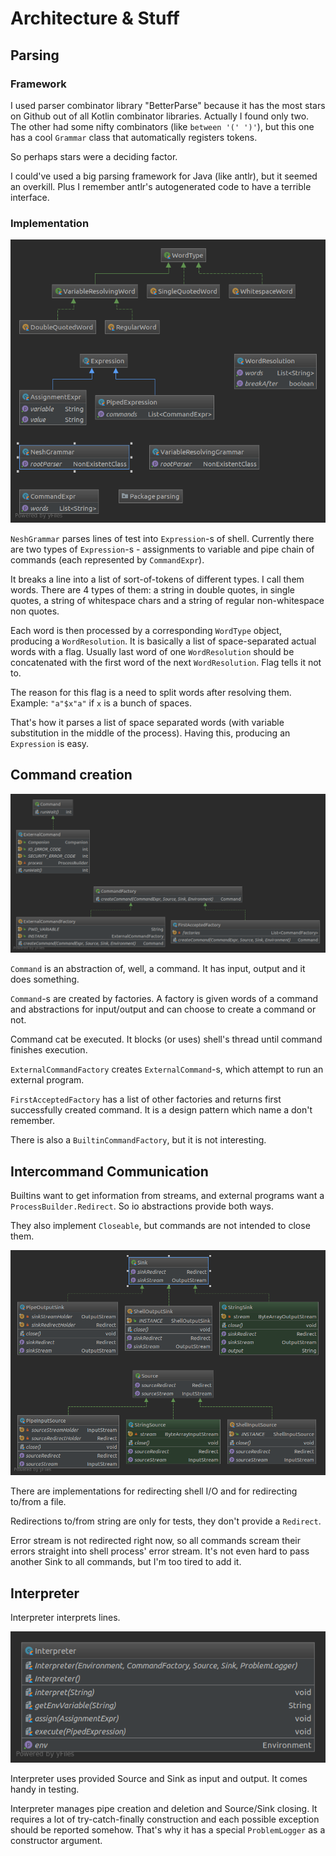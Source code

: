 # Architecture & Stuff

## Parsing

### Framework

I used parser combinator library "BetterParse" because it has the most stars on Github
out of all Kotlin combinator libraries. Actually I found only two. The other had some 
nifty combinators (like `between '(' ')'`), but this one has a cool `Grammar` class that automatically registers tokens.  

So perhaps stars were a deciding factor.

I could've used a big parsing framework for Java (like antlr), but it seemed an overkill. Plus I remember antlr's 
autogenerated code to have a terrible interface.

### Implementation

![parsing diagram](/diagrams/Package%20parsing.png)

`NeshGrammar` parses lines of test into `Expression`-s of shell. Currently there are two types of `Expression`-s - assignments to variable and pipe chain of commands (each represented by `CommandExpr`).

It breaks a line into a list of sort-of-tokens of different types. I call them words. There are 4 types of them: a string in double quotes, in single quotes, a string of whitespace chars and a string of regular non-whitespace non quotes.

Each word is then processed by a corresponding `WordType` object, producing a `WordResolution`. It is basically a list of space-separated actual words with a flag. Usually last word of one `WordResolution` should be concatenated with the first word of the next `WordResolution`. Flag tells it not to.

The reason for this flag is a need to split words after resolving them. Example: `"a"$x"a"` if `x` is a bunch of spaces.

That's how it parses a list of space separated words (with variable substitution in the middle of the process). Having this, producing an `Expression` is easy.

## Command creation

![commands diagram](/diagrams/Package%20commands.png)

`Command` is an abstraction of, well, a command. It has input, output and it does something.

`Command`-s are created by factories. A factory is given words of a command and abstractions for input/output and can choose to create a command or not.

Command cat be executed. It blocks (or uses) shell's thread until command finishes execution.

`ExternalCommandFactory` creates `ExternalCommand`-s, which attempt to run an external program.

`FirstAcceptedFactory` has a list of other factories and returns first successfully created command. It is a design pattern which name a don't remember.

There is also a `BuiltinCommandFactory`, but it is not interesting.

## Intercommand Communication

Builtins want to get information from streams, and external programs want a `ProcessBuilder.Redirect`. So io abstractions provide both ways.

They also implement `Closeable`, but commands are not intended to close them.

![io diagram](/diagrams/Package%20io.png)

There are implementations for redirecting shell I/O and for redirecting to/from a file. 

Redirections to/from string are only for tests, they don't provide a `Redirect`.

Error stream is not redirected right now, so all commands scream their errors straight into shell process' error stream. It's not even hard to pass another Sink to all commands, but I'm too tired to add it.

## Interpreter

Interpreter interprets lines.

![Interpreter diagram](/diagrams/interpreter.png)

Interpreter uses provided Source and Sink as input and output. It comes handy in testing.

Interpreter manages pipe creation and deletion and Source/Sink closing. It requires a lot of try-catch-finally construction and each possible exception should be reported somehow. That's why it has a special `ProblemLogger` as a constructor argument.